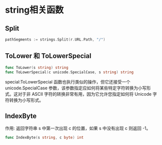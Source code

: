 # string相关函数

## Split

```go
pathSegments := strings.Split(r.URL.Path, "/")
```

## ToLower 和 ToLowerSpecial
```go
func ToLower(s string) string
func ToLowerSpecial(c unicode.SpecialCase, s string) string
```
special:ToLowerSpecial 函数也执行类似的操作，但它还接受一个 unicode.SpecialCase 参数，该参数指定应如何将某些特定字符转换为小写形式。这对于非 ASCII 字符的转换非常有用，因为它允许您指定如何将 Unicode 字符转换为小写形式。

## IndexByte
作用: 返回字符串 s 中第一次出现 c 的位置，如果 s 中没有出现 c 则返回 -1。
```go
func IndexByte(s string, c byte) int
```